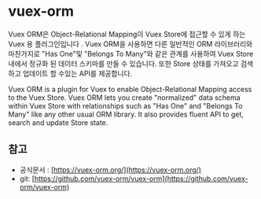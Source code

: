 # vuex-orm

Vuex ORM은 Object-Relational Mapping이 Vuex Store에 접근할 수 있게 하는 Vuex 용 플러그인입니다 . Vuex ORM을 사용하면 다른 일반적인 ORM 라이브러리와 마찬가지로 "Has One"및 "Belongs To Many"와 같은 관계를 사용하여 Vuex Store 내에서 정규화 된 데이터 스키마를 만들 수 있습니다. 또한 Store 상태를 가져오고 검색하고 업데이트 할 수있는 API를 제공합니다.

Vuex ORM is a plugin for Vuex to enable Object-Relational Mapping access to the Vuex Store. Vuex ORM lets you create "normalized" data schema within Vuex Store with relationships such as "Has One" and "Belongs To Many" like any other usual ORM library. It also provides fluent API to get, search and update Store state.

## 참고

* 공식문서 : [https://vuex-orm.org/](https://vuex-orm.org/)
* git: [https://github.com/vuex-orm/vuex-orm](https://github.com/vuex-orm/vuex-orm)

